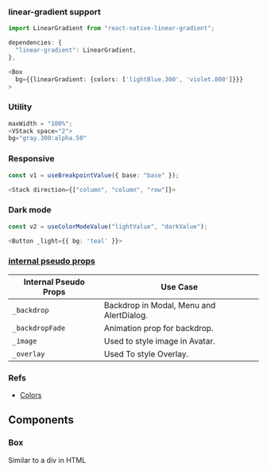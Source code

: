 ### linear-gradient support

```ts
import LinearGradient from "react-native-linear-gradient";

dependencies: {
  "linear-gradient": LinearGradient,
},

<Box
  bg={{linearGradient: {colors: ['lightBlue.300', 'violet.800']}}}
>
```

### Utility

```ts
maxWidth = "100%";
<VStack space="2">
bg="gray.300:alpha.50"
```

### Responsive

```ts
const v1 = useBreakpointValue({ base: "base" });

<Stack direction={["column", "column", "row"]}>
```

### Dark mode

```ts
const v2 = useColorModeValue("lightValue", "darkValue");

<Button _light={{ bg: 'teal' }}>
```

### [internal pseudo props](https://docs.nativebase.io/internal-pseudo-props#h2-list-of-internal-pseudo-props)

| Internal Pseudo Props | Use Case                                 |
| --------------------- | ---------------------------------------- |
| `_backdrop`           | Backdrop in Modal, Menu and AlertDialog. |
| `_backdropFade`       | Animation prop for backdrop.             |
| `_image`              | Used to style image in Avatar.           |
| `_overlay`            | Used To style Overlay.                   |

### Refs

- [Colors](https://docs.nativebase.io/default-theme#h2-colors)

## Components

### Box

Similar to a div in HTML

